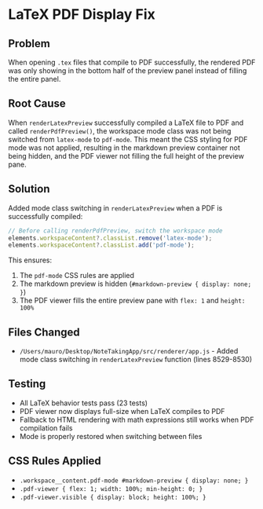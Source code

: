 # LaTeX PDF Display Fix

## Problem
When opening `.tex` files that compile to PDF successfully, the rendered PDF was only showing in the bottom half of the preview panel instead of filling the entire panel.

## Root Cause
When `renderLatexPreview` successfully compiled a LaTeX file to PDF and called `renderPdfPreview()`, the workspace mode class was not being switched from `latex-mode` to `pdf-mode`. This meant the CSS styling for PDF mode was not applied, resulting in the markdown preview container not being hidden, and the PDF viewer not filling the full height of the preview pane.

## Solution
Added mode class switching in `renderLatexPreview` when a PDF is successfully compiled:

```javascript
// Before calling renderPdfPreview, switch the workspace mode
elements.workspaceContent?.classList.remove('latex-mode');
elements.workspaceContent?.classList.add('pdf-mode');
```

This ensures:
1. The `pdf-mode` CSS rules are applied
2. The markdown preview is hidden (`#markdown-preview { display: none; }`)
3. The PDF viewer fills the entire preview pane with `flex: 1` and `height: 100%`

## Files Changed
- `/Users/mauro/Desktop/NoteTakingApp/src/renderer/app.js` - Added mode class switching in `renderLatexPreview` function (lines 8529-8530)

## Testing
- All LaTeX behavior tests pass (23 tests)
- PDF viewer now displays full-size when LaTeX compiles to PDF
- Fallback to HTML rendering with math expressions still works when PDF compilation fails
- Mode is properly restored when switching between files

## CSS Rules Applied
- `.workspace__content.pdf-mode #markdown-preview { display: none; }`
- `.pdf-viewer { flex: 1; width: 100%; min-height: 0; }`
- `.pdf-viewer.visible { display: block; height: 100%; }`
